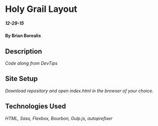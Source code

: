 # Holy Grail Layout
##### _12-29-15_

#### By Brian Borealis

## Description
_Code along from DevTips_

## Site Setup
_Download repository and open index.html in the browser of your choice._

## Technologies Used
_HTML, Sass, Flexbox, Bourbon, Gulp.js, autoprefixer_
